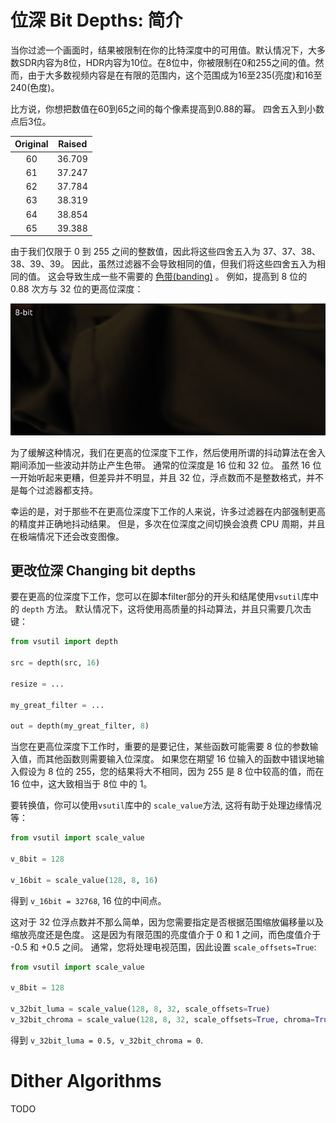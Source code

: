 # 位深 Bit Depths: 简介

当你过滤一个画面时，结果被限制在你的比特深度中的可用值。默认情况下，大多数SDR内容为8位，HDR内容为10位。在8位中，你被限制在0和255之间的值。然而，由于大多数视频内容是在有限的范围内，这个范围成为16至235(亮度)和16至240(色度)。

比方说，你想把数值在60到65之间的每个像素提高到0.88的幂。
四舍五入到小数点后3位。

| Original | Raised |
|:--------:|:------:|
| 60       | 36.709 |
| 61       | 37.247 |
| 62       | 37.784 |
| 63       | 38.319 |
| 64       | 38.854 |
| 65       | 39.388 |

由于我们仅限于 0 到 255 之间的整数值，因此将这些四舍五入为 37、37、38、38、39、39。
因此，虽然过滤器不会导致相同的值，但我们将这些四舍五入为相同的值。
这会导致生成一些不需要的 [色带(banding)](debanding.md) 。
例如，提高到 8 位的 0.88 次方与 32 位的更高位深度：

<p align="center"> 
<img src='Pictures/gamma_lbd.png' onmouseover="this.src='Pictures/gamma_hbd.png';" onmouseout="this.src='Pictures/gamma_lbd.png';" />
</p>

为了缓解这种情况，我们在更高的位深度下工作，然后使用所谓的抖动算法在舍入期间添加一些波动并防止产生色带。
通常的位深度是 16 位和 32 位。
虽然 16 位一开始听起来更糟，但差异并不明显，并且 32 位，浮点数而不是整数格式，并不是每个过滤器都支持。

幸运的是，对于那些不在更高位深度下工作的人来说，许多过滤器在内部强制更高的精度并正确地抖动结果。
但是，多次在位深度之间切换会浪费 CPU 周期，并且在极端情况下还会改变图像。

## 更改位深 Changing bit depths

要在更高的位深度下工作，您可以在脚本filter部分的开头和结尾使用`vsutil`库中的 `depth` 方法。
默认情况下，这将使用高质量的抖动算法，并且只需要几次击键：

```py
from vsutil import depth

src = depth(src, 16)

resize = ...

my_great_filter = ...

out = depth(my_great_filter, 8)
```

当您在更高位深度下工作时，重要的是要记住，某些函数可能需要 8 位的参数输入值，而其他函数则需要输入位深度。
如果您在期望 16 位输入的函数中错误地输入假设为 8 位的 255，您的结果将大不相同，因为 255 是 8 位中较高的值，而在 16 位中，这大致相当于 8位 中的 1。

要转换值，你可以使用`vsutil`库中的 `scale_value`方法, 这将有助于处理边缘情况等：

```py
from vsutil import scale_value

v_8bit = 128

v_16bit = scale_value(128, 8, 16)
```

得到 `v_16bit = 32768`, 16 位的中间点。

这对于 32 位浮点数并不那么简单，因为您需要指定是否根据范围缩放偏移量以及缩放亮度还是色度。
这是因为有限范围的亮度值介于 0 和 1 之间，而色度值介于 -0.5 和 +0.5 之间。
通常，您将处理电视范围，因此设置 `scale_offsets=True`:

```py
from vsutil import scale_value

v_8bit = 128

v_32bit_luma = scale_value(128, 8, 32, scale_offsets=True)
v_32bit_chroma = scale_value(128, 8, 32, scale_offsets=True, chroma=True)
```

得到 `v_32bit_luma = 0.5, v_32bit_chroma = 0`.

# Dither Algorithms

TODO
